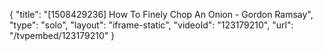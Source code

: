 {
    "title": "[1508429236] How To Finely Chop An Onion - Gordon Ramsay",
    "type": "solo",
    "layout": "iframe-static",
    "videoId": "123179210",
    "url": "\/tvpembed\/123179210"
}